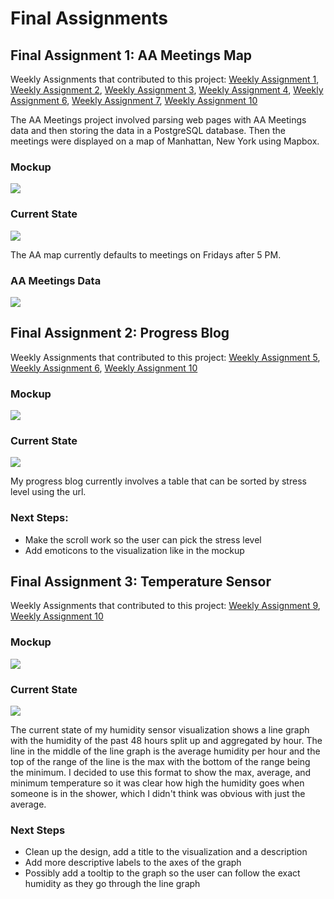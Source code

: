 # Final Assignments 
## Final Assignment 1: AA Meetings Map
Weekly Assignments that contributed to this project: [Weekly Assignment 1](https://github.com/isabelstoddart/data-structures/tree/master/wa01), [Weekly Assignment 2](https://github.com/isabelstoddart/data-structures/tree/master/wa02), [Weekly Assignment 3](https://github.com/isabelstoddart/data-structures/tree/master/wa03), [Weekly Assignment 4](https://github.com/isabelstoddart/data-structures/tree/master/wa04), [Weekly Assignment 6](https://github.com/isabelstoddart/data-structures/tree/master/wa06), [Weekly Assignment 7](https://github.com/isabelstoddart/data-structures/tree/master/wa07), [Weekly Assignment 10](https://github.com/isabelstoddart/data-structures/tree/master/wa10)

The AA Meetings project involved parsing web pages with AA Meetings data and then storing the data in a PostgreSQL database. Then the meetings were displayed on a map of Manhattan, New York using Mapbox.

### Mockup
![](AA.jpg)
### Current State
![](DataStructuresPics/AAMeetingsScreenShot.png)

The AA map currently defaults to meetings on Fridays after 5 PM.

### AA Meetings Data

![](DataStructuresPics/AAMeetingsData.png)

## Final Assignment 2: Progress Blog
Weekly Assignments that contributed to this project: [Weekly Assignment 5](https://github.com/isabelstoddart/data-structures/tree/master/wa05), [Weekly Assignment 6](https://github.com/isabelstoddart/data-structures/tree/master/wa05), [Weekly Assignment 10](https://github.com/isabelstoddart/data-structures/tree/master/wa10)
### Mockup
![](process.jpg)
### Current State
![](stateProgress.png)

My progress blog currently involves a table that can be sorted by stress level using the url. 

### Next Steps:
* Make the scroll work so the user can pick the stress level
* Add emoticons to the visualization like in the mockup

## Final Assignment 3: Temperature Sensor
Weekly Assignments that contributed to this project: [Weekly Assignment 9](https://github.com/isabelstoddart/data-structures/tree/master/wa09), [Weekly Assignment 10](https://github.com/isabelstoddart/data-structures/tree/master/wa10)
### Mockup
![](temp.jpg)
### Current State
![](stateHumid.png)

The current state of my humidity sensor visualization shows a line graph with the humidity of the past 48 hours split up and aggregated by hour. The line in the middle of the line graph is the average humidity per hour and the top of the range of the line is the max with the bottom of the range being the minimum. I decided to use this format to show the max, average, and minimum temperature so it was clear how high the humidity goes when someone is in the shower, which I didn't think was obvious with just the average. 

### Next Steps
* Clean up the design, add a title to the visualization and a description
* Add more descriptive labels to the axes of the graph
* Possibly add a tooltip to the graph so the user can follow the exact humidity as they go through the line graph
